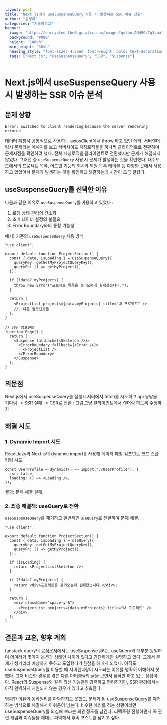```yaml
---
layout: post
title: "Next.js에서 useSuspenseQuery 사용 시 발생하는 SSR 이슈 상황"
author: "심정아"
categories: "기술블로그"
banner:
  image: "https://encrypted-tbn0.gstatic.com/images?q=tbn:ANd9GcTq3Lba7HhrxkJyr_64dq6SeXaOpNFbSrv8Zg&s"
  background: "#000"
  height: "100vh"
  min_height: "38vh"
  heading_style: "font-size: 4.25em; font-weight: bold; text-decoration: underline"
  tags: ["Next.js", "useSuspenseQuery", "SSR", "Suspense"]
---
```


# Next.js에서 useSuspenseQuery 사용 시 발생하는 SSR 이슈 분석

## 문제 상황

```
Error: Switched to client rendering because the server rendering errored
```

데이터 페칭시 공통적으로 사용하는 axiosClient에서 throw 하고 있던 에러.
서버렌더링시 문제라는 메세지를 보고 서버사이드 페칭로직들을 하나씩 클라이언트로 전환하며 문제지점을 확인하려 했다.
전체 페칭로직을 클라이언트로 전환했지만 문제가 해결되지 않았다.
그러던 중 `useSuspenseQuery` 사용 시 문제가 발생하는 것을 확인했다.
대쉬보드에서의 프로젝트 목록, 어드민 기능의 회사와 회원 목록 테이블 등 다양한 곳에서 사용하고 있었어서 문제가 발생하는 것을 확인하고 해결하는데 시간이 조금 걸렸다.

## useSuspenseQuery를 선택한 이유

다음과 같은 이유로 `useSuspenseQuery`를 사용하고 있었다 :

1. 로딩 상태 관리의 간소화
2. 초기 데이터 설정의 불필요
3. Error Boundary와의 통합 가능성

예시) 기존의 `useSuspenseQuery` 사용 방식:

```tsx
"use client";

export default function ProjectSection() {
  const { data, isLoading } = useSuspenseQuery({
    queryKey: getGetMyProjectQueryKey(),
    queryFn: () => getMyProject(),
  });

  if (!data?.myProjects) {
    throw new Error("프로젝트 목록을 불러오는데 실패했습니다.");
  }

  return (
    <ProjectList projects={data.myProjects} title="내 프로젝트" />
    //..다른 컴포넌트들
  );
}

// 상위 컴포넌트
function Page() {
  return (
    <Suspense fallback={<Skeleton />}>
      <ErrorBoundary fallback={<Error />}>
        <ProjectList />
      </ErrorBoundary>
    </Suspense>
  );
}
```

## 의문점

Next.js에서 useSuspenseQuery를 실행시 서버에서 fetch를 시도하고 api 응답을 기다림 -> SSR 실패 -> CSR로 전환
: 그럼 그냥 클라이언트에서 렌더링 하도록 수정하자

## 해결 시도

### 1. Dynamic Import 시도

React.lazy와 Next.js의 dynamic import를 사용해 데이터 페칭 컴포넌트 코드 스플리팅 시도.

```tsx
const UserProfile = dynamic(() => import("./UserProfile"), {
  ssr: false,
  loading: () => <Loading />,
});
```

결과: 문제 해결 실패.

### 2. 최종 해결책: useQuery로 전환

`useSuspenseQuery`를 제거하고 일반적인 `useQuery`로 전환하여 문제 해결.

```tsx
"use client";

export default function ProjectSection() {
  const { data, isLoading } = useQuery({
    queryKey: getGetMyProjectQueryKey(),
    queryFn: () => getMyProject(),
  });

  if (isLoading) {
    return <ProjectListSkeleton />;
  }

  if (!data?.myProjects) {
    return <div>프로젝트를 불러오는데 실패했습니다.</div>;
  }

  return (
    <div className="space-y-6">
      <ProjectList projects={data.myProjects} title="내 프로젝트" />
    </div>
  );
}
```

## 결론과 교훈, 향후 계획

tanstack query의 [공식문서](https://tanstack.com/query/latest/docs/framework/react/reference/useSuspenseQuery)에서는 useSuspense쿼리는 useQuery와 대부분 동일하며 데이터가 몇가지 옵션과 상태만 차이가 있다고 간단하게만 설명하고 있다. 그래서 문제가 생기리라 예상하지 못하고 도입했다가 한참을 헤매게 되었다.
아직도 useSuspenseQuery를 이용할 때 서버렌더링이 시도되는 이유를 명확히 이해하지 못했다. 그저 비슷한 경우를 겪은 다른 아티클들의 글을 보면서 짐작만 하고 있는 상황이다.
React의 Suspense와 같은 최신 기능들은 강력하고 편리하지만, SSR 환경에서는 아직 완벽하게 지원되지 않는 경우가 있다고 추측된다.

명확한 이유와 동작원리를 파악하지도 못했고, 문제가 된 useSuspenseQuery를 제거하는 방식으로 해결해서 아쉬움이 남는다. 비슷한 에러를 겪는 상황이라면 useSuspenseQuery를 의심해 보라는 의견 정도를 남긴다.
리팩토링 진행하면서 꼭 관련 개념과 이슈들을 제대로 파악해서 후속 포스트를 남기고 싶다.
